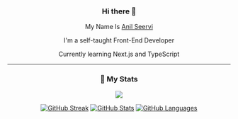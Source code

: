 <div align="center">
  
### Hi there 👋

My Name Is [Anil Seervi](https://anilseervi.pages.dev)

I'm a self-taught Front-End Developer

Currently learning Next.js and TypeScript
  
---
### 🔖 My Stats

[![](https://komarev.com/ghpvc/?username=anilseervi&style=flat-square&color=C691E9)](https://github.com/antonkomarev/github-profile-views-counter)

[![GitHub Streak](https://github-readme-streak-stats.herokuapp.com?user=anilseervi&theme=material-palenight&hide_border=true)](https://git.io/streak-stats)
[![GitHub Stats](https://github-readme-stats.vercel.app/api?username=AnilSeervi&show_icons=true&hide_border=true&theme=material-palenight&count_private=true)](https://github.com/anuraghazra/github-readme-stats)
[![GitHub Languages](https://github-readme-stats.vercel.app/api/top-langs/?&username=AnilSeervi&layout=compact&hide_border=true&langs_count=8&theme=material-palenight)](https://github.com/anuraghazra/github-readme-stats)

</div>
<!--
**AnilSeervi/AnilSeervi** is a ✨ _special_ ✨ repository because its `README.md` (this file) appears on your GitHub profile.

Here are some ideas to get you started:

- 🔭 I’m currently working on ...
- 🌱 I’m currently learning ...
- 👯 I’m looking to collaborate on ...
- 🤔 I’m looking for help with ...
- 💬 Ask me about ...
- 📫 How to reach me: ...
- 😄 Pronouns: ...
- ⚡ Fun fact: ...
  -->
